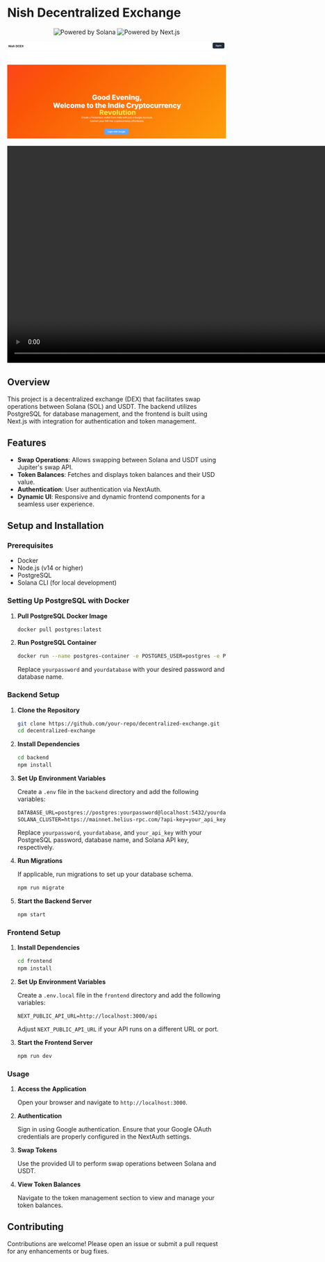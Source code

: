 <h1>Nish Decentralized Exchange</h1>

<p align="center">
  <img src="https://img.shields.io/badge/Powered_by-Solana_and_PostgreSQL-blue?style=for-the-badge&logo=solana" alt="Powered by Solana">
  <img src="https://img.shields.io/badge/Powered_by-Next.js-black?style=for-the-badge&logo=next.js" alt="Powered by Next.js">
</p>

<p align="center">
  <img src="public/DCEX.png" width="1000" alt="Decentralized Exchange">
</p>

<p align="center">
  <video width="1000" controls autoplay loop muted>
    <source src="public/Nish-DCEX.mp4" type="video/mp4">
    Your browser does not support the video tag.
  </video>
</p>

## Overview

This project is a decentralized exchange (DEX) that facilitates swap operations between Solana (SOL) and USDT. The backend utilizes PostgreSQL for database management, and the frontend is built using Next.js with integration for authentication and token management.

## Features

- **Swap Operations**: Allows swapping between Solana and USDT using Jupiter's swap API.
- **Token Balances**: Fetches and displays token balances and their USD value.
- **Authentication**: User authentication via NextAuth.
- **Dynamic UI**: Responsive and dynamic frontend components for a seamless user experience.

## Setup and Installation

### Prerequisites

- Docker
- Node.js (v14 or higher)
- PostgreSQL
- Solana CLI (for local development)

### Setting Up PostgreSQL with Docker

1. **Pull PostgreSQL Docker Image**

    ```bash
    docker pull postgres:latest
    ```

2. **Run PostgreSQL Container**

    ```bash
    docker run --name postgres-container -e POSTGRES_USER=postgres -e POSTGRES_PASSWORD=yourpassword -e POSTGRES_DB=yourdatabase -p 5432:5432 -d postgres:latest
    ```

    Replace `yourpassword` and `yourdatabase` with your desired password and database name.

### Backend Setup

1. **Clone the Repository**

    ```bash
    git clone https://github.com/your-repo/decentralized-exchange.git
    cd decentralized-exchange
    ```

2. **Install Dependencies**

    ```bash
    cd backend
    npm install
    ```

3. **Set Up Environment Variables**

    Create a `.env` file in the `backend` directory and add the following variables:

    ```env
    DATABASE_URL=postgres://postgres:yourpassword@localhost:5432/yourdatabase
    SOLANA_CLUSTER=https://mainnet.helius-rpc.com/?api-key=your_api_key
    ```

    Replace `yourpassword`, `yourdatabase`, and `your_api_key` with your PostgreSQL password, database name, and Solana API key, respectively.

4. **Run Migrations**

    If applicable, run migrations to set up your database schema.

    ```bash
    npm run migrate
    ```

5. **Start the Backend Server**

    ```bash
    npm start
    ```

### Frontend Setup

1. **Install Dependencies**

    ```bash
    cd frontend
    npm install
    ```

2. **Set Up Environment Variables**

    Create a `.env.local` file in the `frontend` directory and add the following variables:

    ```env
    NEXT_PUBLIC_API_URL=http://localhost:3000/api
    ```

    Adjust `NEXT_PUBLIC_API_URL` if your API runs on a different URL or port.

3. **Start the Frontend Server**

    ```bash
    npm run dev
    ```

### Usage

1. **Access the Application**

    Open your browser and navigate to `http://localhost:3000`.

2. **Authentication**

    Sign in using Google authentication. Ensure that your Google OAuth credentials are properly configured in the NextAuth settings.

3. **Swap Tokens**

    Use the provided UI to perform swap operations between Solana and USDT.

4. **View Token Balances**

    Navigate to the token management section to view and manage your token balances.

## Contributing

Contributions are welcome! Please open an issue or submit a pull request for any enhancements or bug fixes.
